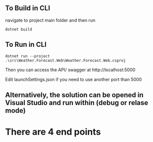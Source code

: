 ## To Build in CLI
navigate to project main folder and then run
```
dotnet build
```

## To Run in CLI

```
dotnet run --project .\src\Weather.Forecast.Web\Weather.Forecast.Web.csproj
```

Then you can access the API/ swagger at http://localhost:5000

Edit launchSettings.json if you need to use another port than 5000

## Alternatively, the solution can be opened in Visual Studio and run within (debug or relase mode)

# There are 4 end points

